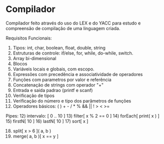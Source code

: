 Compilador
==========

Compilador feito através do uso do LEX e do YACC para estudo e compreensão de compilação de uma linguagem criada.


Requisitos Funcionais:

1) Tipos: int, char, boolean, float, double, string
2) Estruturas de controle: if/else, for, while, do-while, switch.
3) Array bi-dimensional
4) Blocos
5) Variáveis locais e globais, com escopo.
6) Expressões com precedência e associatividade de operadores
7) Funções com parametros por valor e referência
8) Concatenação de strings com operador "+"
9) Entrada e saida padrao (printf e scanf)
9) Verificação de tipos
10) Verificação do número e tipo dos parâmetros de funções
11) Operadores básicos: ( ) + - / * % && || ! > < >=

Pipes:
12) intervalo: [ 0 .. 10 ] 
13) filter[ x % 2 == 0 ]
14) forEach[ print( x ) ]
15) firstN[ 10 ]
16) lastN[ 10 ]
17) sort[ x ]

18) split[ x > 6 ]( a, b )
19) merge( a, b )[ x == y ]
